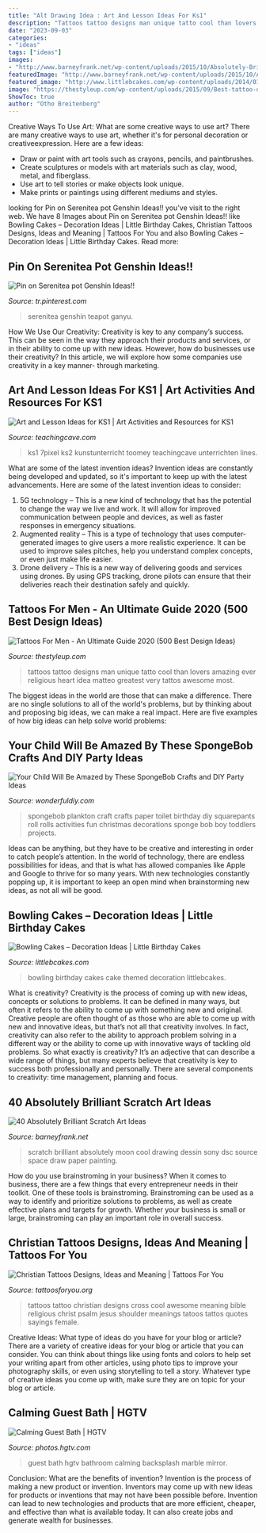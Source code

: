 ```yaml
---
title: "Alt Drawing Idea : Art And Lesson Ideas For Ks1"
description: "Tattoos tattoo designs man unique tatto cool than lovers amazing ever religious heart idea matteo greatest very tattos awesome most"
date: "2023-09-03"
categories:
- "ideas"
tags: ["ideas"]
images:
- "http://www.barneyfrank.net/wp-content/uploads/2015/10/Absolutely-Brilliant-Scratch-Art-Ideas-45.jpg"
featuredImage: "http://www.barneyfrank.net/wp-content/uploads/2015/10/Absolutely-Brilliant-Scratch-Art-Ideas-45.jpg"
featured_image: "http://www.littlebcakes.com/wp-content/uploads/2014/01/Bowling-Birthday-Cakes.jpg"
image: "https://thestyleup.com/wp-content/uploads/2015/09/Best-tattoo-designs-for-Men-27-517x800.jpg"
ShowToc: true
author: "Otho Breitenberg"
---
```



Creative Ways To Use Art: What are some creative ways to use art?
There are many creative ways to use art, whether it's for personal decoration or creativeexpression. Here are a few ideas: 
- Draw or paint with art tools such as crayons, pencils, and paintbrushes.
- Create sculptures or models with art materials such as clay, wood, metal, and fiberglass.
- Use art to tell stories or make objects look unique.
- Make prints or paintings using different mediums and styles.

	

		
looking for Pin on Serenitea pot Genshin Ideas!! you've visit to the right web. We have 8 Images about Pin on Serenitea pot Genshin Ideas!! like Bowling Cakes – Decoration Ideas | Little Birthday Cakes, Christian Tattoos Designs, Ideas and Meaning | Tattoos For You and also Bowling Cakes – Decoration Ideas | Little Birthday Cakes. Read more:
		
    
## Pin On Serenitea Pot Genshin Ideas!!

<img loading=lazy src="https://i.pinimg.com/736x/fe/e3/9f/fee39f897a41979488ae4cd4612787d0.jpg" onerror="this.onerror=null;this.src='https://tse4.mm.bing.net/th?id=OIP.PzeNQCNEWKgKMQgeiR4mXgHaEE&amp;pid=15.1';" alt="Pin on Serenitea pot Genshin Ideas!!">

_Source: tr.pinterest.com_

>serenitea genshin teapot ganyu. 

	

How We Use Our Creativity:
Creativity is key to any company’s success. This can be seen in the way they approach their products and services, or in their ability to come up with new ideas. However, how do businesses use their creativity? In this article, we will explore how some companies use creativity in a key manner- through marketing.

    
## Art And Lesson Ideas For KS1 | Art Activities And Resources For KS1

<img loading=lazy src="https://www.teachingcave.com/wp-content/uploads/2013/11/Thinking-Art.jpg" onerror="this.onerror=null;this.src='https://tse1.mm.bing.net/th?id=OIP.E1LZQSaiK6zi82C1xznzeQHaKu&amp;pid=15.1';" alt="Art and Lesson Ideas for KS1 | Art Activities and Resources for KS1">

_Source: teachingcave.com_

>ks1 7pixel ks2 kunstunterricht toomey teachingcave unterrichten lines. 

	

What are some of the latest invention ideas?
Invention ideas are constantly being developed and updated, so it's important to keep up with the latest advancements. Here are some of the latest invention ideas to consider:
1. 5G technology – This is a new kind of technology that has the potential to change the way we live and work. It will allow for improved communication between people and devices, as well as faster responses in emergency situations.
2. Augmented reality – This is a type of technology that uses computer-generated images to give users a more realistic experience. It can be used to improve sales pitches, help you understand complex concepts, or even just make life easier.
3. Drone delivery – This is a new way of delivering goods and services using drones. By using GPS tracking, drone pilots can ensure that their deliveries reach their destination safely and quickly.

    
## Tattoos For Men - An Ultimate Guide 2020 (500 Best Design Ideas)

<img loading=lazy src="https://thestyleup.com/wp-content/uploads/2015/09/Best-tattoo-designs-for-Men-27-517x800.jpg" onerror="this.onerror=null;this.src='https://tse3.mm.bing.net/th?id=OIP.WcgakNSSu89e0JnQP0iJpgHaLd&amp;pid=15.1';" alt="Tattoos For Men - An Ultimate Guide 2020 (500 Best Design Ideas)">

_Source: thestyleup.com_

>tattoos tattoo designs man unique tatto cool than lovers amazing ever religious heart idea matteo greatest very tattos awesome most. 

	

The biggest ideas in the world are those that can make a difference. There are no single solutions to all of the world's problems, but by thinking about and proposing big ideas, we can make a real impact. Here are five examples of how big ideas can help solve world problems:

    
## Your Child Will Be Amazed By These SpongeBob Crafts And DIY Party Ideas

<img loading=lazy src="https://cdn.wonderfuldiy.com/wp-content/uploads/2016/02/plankton-toilet-paper-craft.jpg" onerror="this.onerror=null;this.src='https://tse4.mm.bing.net/th?id=OIP.kw4eNeNsy9Y1fwwvl7KSVQHaJ4&amp;pid=15.1';" alt="Your Child Will Be Amazed by These SpongeBob Crafts and DIY Party Ideas">

_Source: wonderfuldiy.com_

>spongebob plankton craft crafts paper toilet birthday diy squarepants roll rolls activities fun christmas decorations sponge bob boy toddlers projects. 

	

Ideas can be anything, but they have to be creative and interesting in order to catch people’s attention. In the world of technology, there are endless possibilities for ideas, and that is what has allowed companies like Apple and Google to thrive for so many years. With new technologies constantly popping up, it is important to keep an open mind when brainstorming new ideas, as not all will be good.

    
## Bowling Cakes – Decoration Ideas | Little Birthday Cakes

<img loading=lazy src="http://www.littlebcakes.com/wp-content/uploads/2014/01/Bowling-Birthday-Cakes.jpg" onerror="this.onerror=null;this.src='https://tse4.mm.bing.net/th?id=OIP.kiqHaxOeQgughU9ez7J8zgHaJ-&amp;pid=15.1';" alt="Bowling Cakes – Decoration Ideas | Little Birthday Cakes">

_Source: littlebcakes.com_

>bowling birthday cakes cake themed decoration littlebcakes. 

	

What is creativity?
Creativity is the process of coming up with new ideas, concepts or solutions to problems. It can be defined in many ways, but often it refers to the ability to come up with something new and original. Creative people are often thought of as those who are able to come up with new and innovative ideas, but that’s not all that creativity involves. In fact, creativity can also refer to the ability to approach problem solving in a different way or the ability to come up with innovative ways of tackling old problems.
So what exactly is creativity? It’s an adjective that can describe a wide range of things, but many experts believe that creativity is key to success both professionally and personally. There are several components to creativity: time management, planning and focus.

    
## 40 Absolutely Brilliant Scratch Art Ideas

<img loading=lazy src="http://www.barneyfrank.net/wp-content/uploads/2015/10/Absolutely-Brilliant-Scratch-Art-Ideas-45.jpg" onerror="this.onerror=null;this.src='https://tse2.mm.bing.net/th?id=OIP.6sJYWae68tHnpUR8V_OpVAHaMo&amp;pid=15.1';" alt="40 Absolutely Brilliant Scratch Art Ideas">

_Source: barneyfrank.net_

>scratch brilliant absolutely moon cool drawing dessin sony dsc source space draw paper painting. 

	

How do you use brainstroming in your business?
When it comes to business, there are a few things that every entrepreneur needs in their toolkit. One of these tools is brainstroming. Brainstroming can be used as a way to identify and prioritize solutions to problems, as well as create effective plans and targets for growth. Whether your business is small or large, brainstroming can play an important role in overall success.

    
## Christian Tattoos Designs, Ideas And Meaning | Tattoos For You

<img loading=lazy src="http://www.tattoosforyou.org/wp-content/uploads/2013/09/Christian-Tattoo-Ideas.jpg" onerror="this.onerror=null;this.src='https://tse4.mm.bing.net/th?id=OIP._J3NlV41pWOGZizGjcGNvAHaJ4&amp;pid=15.1';" alt="Christian Tattoos Designs, Ideas and Meaning | Tattoos For You">

_Source: tattoosforyou.org_

>tattoos tattoo christian designs cross cool awesome meaning bible religious christ psalm jesus shoulder meanings tatoos tattos quotes sayings female. 

	

Creative Ideas: What type of ideas do you have for your blog or article?
There are a variety of creative ideas for your blog or article that you can consider. You can think about things like using fonts and colors to help set your writing apart from other articles, using photo tips to improve your photography skills, or even using storytelling to tell a story. Whatever type of creative ideas you come up with, make sure they are on topic for your blog or article.

    
## Calming Guest Bath | HGTV

<img loading=lazy src="https://hgtvhome.sndimg.com/content/dam/images/hgtv/fullset/2018/2/12/0/IO_Julia-Caro-Alt_Relaxing-Guest-Bath.jpg.rend.hgtvcom.966.1449.suffix/1518464419722.jpeg" onerror="this.onerror=null;this.src='https://tse1.mm.bing.net/th?id=OIP.Fpa58LdVTDBlFZSnRRGEkQHaLH&amp;pid=15.1';" alt="Calming Guest Bath | HGTV">

_Source: photos.hgtv.com_

>guest bath hgtv bathroom calming backsplash marble mirror. 

	

Conclusion: What are the benefits of invention?
Invention is the process of making a new product or invention. Inventors may come up with new ideas for products or inventions that may not have been possible before. Invention can lead to new technologies and products that are more efficient, cheaper, and effective than what is available today. It can also create jobs and generate wealth for businesses.

